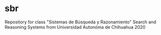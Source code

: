 # sbr
Repository for class "Sistemas de Búsqueda y Razonamiento" Search and Reasoning Systems from Universidad Autonóma de Chihuahua 2020
